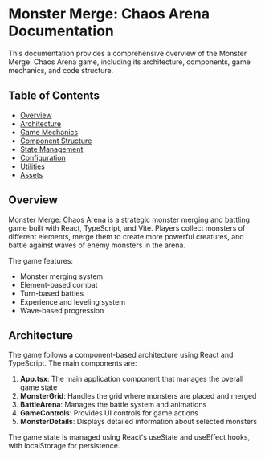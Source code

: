 # Monster Merge: Chaos Arena Documentation

This documentation provides a comprehensive overview of the Monster Merge: Chaos Arena game, including its architecture, components, game mechanics, and code structure.

## Table of Contents

- [Overview](#overview)
- [Architecture](#architecture)
- [Game Mechanics](#game-mechanics)
- [Component Structure](#component-structure)
- [State Management](#state-management)
- [Configuration](#configuration)
- [Utilities](#utilities)
- [Assets](#assets)

## Overview

Monster Merge: Chaos Arena is a strategic monster merging and battling game built with React, TypeScript, and Vite. Players collect monsters of different elements, merge them to create more powerful creatures, and battle against waves of enemy monsters in the arena.

The game features:
- Monster merging system
- Element-based combat
- Turn-based battles
- Experience and leveling system
- Wave-based progression

## Architecture

The game follows a component-based architecture using React and TypeScript. The main components are:

1. **App.tsx**: The main application component that manages the overall game state
2. **MonsterGrid**: Handles the grid where monsters are placed and merged
3. **BattleArena**: Manages the battle system and animations
4. **GameControls**: Provides UI controls for game actions
5. **MonsterDetails**: Displays detailed information about selected monsters

The game state is managed using React's useState and useEffect hooks, with localStorage for persistence.
